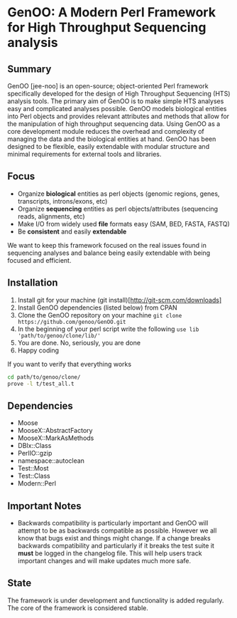 GenOO: A Modern Perl Framework for High Throughput Sequencing analysis
==========================================================================

Summary
--------------
GenOO [jee-noo] is an open-source; object-oriented Perl framework specifically developed for the design of High Throughput Sequencing (HTS) analysis tools. The primary aim of GenOO is to make simple HTS analyses easy and complicated analyses possible. GenOO models biological entities into Perl objects and provides relevant attributes and methods that allow for the manipulation of high throughput sequencing data. Using GenOO as a core development module reduces the overhead and complexity of managing the data and the biological entities at hand. GenOO has been designed to be flexible, easily extendable with modular structure and minimal requirements for external tools and libraries. 

Focus
--------------
* Organize **biological** entities as perl objects (genomic regions, genes, transcripts, introns/exons, etc)
* Organize **sequencing** entities as perl objects/attributes (sequencing reads, alignments, etc)
* Make I/O from widely used **file** formats easy (SAM, BED, FASTA, FASTQ)
* Be **consistent** and easily **extendable**

We want to keep this framework focused on the real issues found in sequencing analyses and balance being easily extendable with being focused and efficient.

Installation
--------------
1.  Install git for your machine (git install)[http://git-scm.com/downloads]
2.  Install GenOO dependencies (listed below) from CPAN
3.  Clone the GenOO repository on your machine
    `git clone https://github.com/genoo/GenOO.git`
4.  In the beginning of your perl script write the following
    `use lib 'path/to/genoo/clone/lib/'`
5.  You are done. No, seriously, you are done
6.  Happy coding

If you want to verify that everything works
```bash
cd path/to/genoo/clone/
prove -l t/test_all.t
```

Dependencies
--------------
* Moose
* MooseX::AbstractFactory
* MooseX::MarkAsMethods
* DBIx::Class
* PerlIO::gzip
* namespace::autoclean
* Test::Most
* Test::Class
* Modern::Perl

Important Notes
--------------
* Backwards compatibility is particularly important and GenOO will attempt to be as backwards compatible as possible. However we all know that bugs exist and things might change. If a change breaks backwards compatibility and particularly if it breaks the test suite it **must** be logged in the changelog file. This will help users track important changes and will make updates much more safe.

State
--------------
The framework is under development and functionality is added regularly.
The core of the framework is considered stable.
